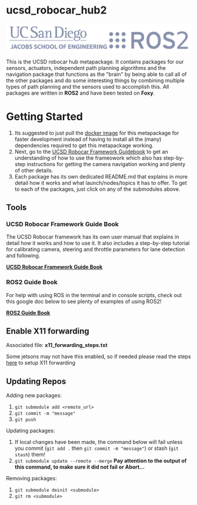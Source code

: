 # ucsd_robocar_hub2

<img src="ucsd_ros2_logos.png">

This is the UCSD robocar hub metapackage. It contains packages for our sensors, actuators, independent path planning algorithms and the navigation package that functions as the "brain" by being able to call all of the other packages and do some interesting things by combining multiple types of path planning and the sensors used to accomplish this. All packages are written in **ROS2** and have been tested on **Foxy**.

# Getting Started 
1. Its suggested to just pull the <a href="https://hub.docker.com/r/djnighti/ucsd_robocar" >docker image</a> for this metapackage for faster development instead of having to install all the (many) dependencies required to get this metapackage working.
1. Next, go to the <a href="https://docs.google.com/document/d/1YS5YGbo8evIo9Mlb0J-w2r3bZfju37Zl4UmdaN2CD2A/edit?usp=sharing" >UCSD Robocar Framework Guidebook</a> to get an understanding of how to use the frameowork which also has step-by-step instructions for getting the camera navigation working and plenty of other details.
1. Each package has its own dedicated README.md that explains in more detail how it works and what launch/nodes/topics it has to offer. To get to each of the packages, just click on any of the submodules above. 

## **Tools**

### UCSD Robocar Framework Guide Book

The UCSD Robocar framework has its own user manual that explains in detail how it works and how to use it. It also includes a step-by-step tutorial for calibrating camera, steering and throttle parameters for lane detection and following.

<a href="https://docs.google.com/document/d/1YS5YGbo8evIo9Mlb0J-w2r3bZfju37Zl4UmdaN2CD2A/edit?usp=sharing" >**UCSD Robocar Framework Guide Book**</a>


### ROS2 Guide Book

For help with using ROS in the terminal and in console scripts, check out this google doc below to see plenty of examples of using ROS2!

<a href="https://docs.google.com/document/d/1DJgVLnu_vN-IXKD3QrQVF3W-JC6RiQPVugHeFAioB58/edit?usp=sharing" >**ROS2 Guide Book**</a>


## **Enable X11 forwarding**

Associated file: **x11_forwarding_steps.txt**

Some jetsons may not have this enabled, so if needed please read the steps <a href="https://gitlab.com/ucsd_robocar2/ucsd_robocar_nav2_pkg/-/blob/master/x11_forwarding_steps.txt" >here</a> to setup X11 forwarding


## **Updating Repos**
Adding new packages: 
1. `git submodule add <remote_url>`
1. `git commit -m "message"`
1. `git push`

Updating packages: 
1. If local changes have been made, the command below will fail unless you commit (`git add .` then `git commit -m "message"`) or stash (`git stash`) them! 
1. `git submodule update --remote --merge` **Pay attention to the output of this command, to make sure it did not fail or Abort...**

Removing packages:
1. `git submodule deinit <submodule>`
1. `git rm <submodule>`
